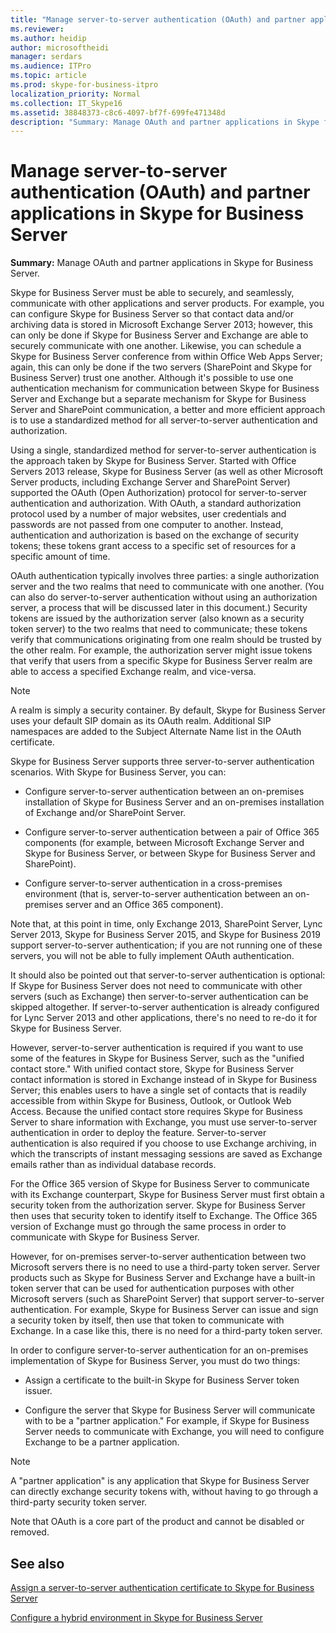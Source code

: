 ```yaml
---
title: "Manage server-to-server authentication (OAuth) and partner applications in Skype for Business Server"
ms.reviewer: 
ms.author: heidip
author: microsoftheidi
manager: serdars
ms.audience: ITPro
ms.topic: article
ms.prod: skype-for-business-itpro
localization_priority: Normal
ms.collection: IT_Skype16
ms.assetid: 38848373-c8c6-4097-bf7f-699fe471348d
description: "Summary: Manage OAuth and partner applications in Skype for Business Server."
---
```


# Manage server-to-server authentication (OAuth) and partner applications in Skype for Business Server
 
**Summary:** Manage OAuth and partner applications in Skype for Business Server.
  
Skype for Business Server must be able to securely, and seamlessly, communicate with other applications and server products. For example, you can configure Skype for Business Server so that contact data and/or archiving data is stored in Microsoft Exchange Server 2013; however, this can only be done if Skype for Business Server and Exchange are able to securely communicate with one another. Likewise, you can schedule a Skype for Business Server conference from within Office Web Apps Server; again, this can only be done if the two servers (SharePoint and Skype for Business Server) trust one another. Although it's possible to use one authentication mechanism for communication between Skype for Business Server and Exchange but a separate mechanism for Skype for Business Server and SharePoint communication, a better and more efficient approach is to use a standardized method for all server-to-server authentication and authorization.
  
Using a single, standardized method for server-to-server authentication is the approach taken by Skype for Business Server. Started with Office Servers 2013 release, Skype for Business Server (as well as other Microsoft Server products, including Exchange Server and SharePoint Server) supported the OAuth (Open Authorization) protocol for server-to-server authentication and authorization. With OAuth, a standard authorization protocol used by a number of major websites, user credentials and passwords are not passed from one computer to another. Instead, authentication and authorization is based on the exchange of security tokens; these tokens grant access to a specific set of resources for a specific amount of time.
  
OAuth authentication typically involves three parties: a single authorization server and the two realms that need to communicate with one another. (You can also do server-to-server authentication without using an authorization server, a process that will be discussed later in this document.) Security tokens are issued by the authorization server (also known as a security token server) to the two realms that need to communicate; these tokens verify that communications originating from one realm should be trusted by the other realm. For example, the authorization server might issue tokens that verify that users from a specific Skype for Business Server realm are able to access a specified Exchange realm, and vice-versa.
  
> [!NOTE]
> A realm is simply a security container. By default, Skype for Business Server uses your default SIP domain as its OAuth realm. Additional SIP namespaces are added to the Subject Alternate Name list in the OAuth certificate. 
  
Skype for Business Server supports three server-to-server authentication scenarios. With Skype for Business Server, you can:
  
- Configure server-to-server authentication between an on-premises installation of Skype for Business Server and an on-premises installation of Exchange and/or SharePoint Server.
    
- Configure server-to-server authentication between a pair of Office 365 components (for example, between Microsoft Exchange Server and Skype for Business Server, or between Skype for Business Server and SharePoint).
    
- Configure server-to-server authentication in a cross-premises environment (that is, server-to-server authentication between an on-premises server and an Office 365 component).
    
Note that, at this point in time, only Exchange 2013, SharePoint Server, Lync Server 2013, Skype for Business Server 2015, and Skype for Business 2019 support server-to-server authentication; if you are not running one of these servers, you will not be able to fully implement OAuth authentication.
  
It should also be pointed out that server-to-server authentication is optional: If Skype for Business Server does not need to communicate with other servers (such as Exchange) then server-to-server authentication can be skipped altogether. If server-to-server authentication is already configured for Lync Server 2013 and other applications, there's no need to re-do it for Skype for Business Server. 
  
However, server-to-server authentication is required if you want to use some of the features in Skype for Business Server, such as the "unified contact store." With unified contact store, Skype for Business Server contact information is stored in Exchange instead of in Skype for Business Server; this enables users to have a single set of contacts that is readily accessible from within Skype for Business, Outlook, or Outlook Web Access. Because the unified contact store requires Skype for Business Server to share information with Exchange, you must use server-to-server authentication in order to deploy the feature. Server-to-server authentication is also required if you choose to use Exchange archiving, in which the transcripts of instant messaging sessions are saved as Exchange emails rather than as individual database records.
  
For the Office 365 version of Skype for Business Server to communicate with its Exchange counterpart, Skype for Business Server must first obtain a security token from the authorization server. Skype for Business Server then uses that security token to identify itself to Exchange. The Office 365 version of Exchange must go through the same process in order to communicate with Skype for Business Server.
  
However, for on-premises server-to-server authentication between two Microsoft servers there is no need to use a third-party token server. Server products such as Skype for Business Server and Exchange have a built-in token server that can be used for authentication purposes with other Microsoft servers (such as SharePoint Server) that support server-to-server authentication. For example, Skype for Business Server can issue and sign a security token by itself, then use that token to communicate with Exchange. In a case like this, there is no need for a third-party token server.
  
In order to configure server-to-server authentication for an on-premises implementation of Skype for Business Server, you must do two things:
  
- Assign a certificate to the built-in Skype for Business Server token issuer.
    
- Configure the server that Skype for Business Server will communicate with to be a "partner application." For example, if Skype for Business Server needs to communicate with Exchange, you will need to configure Exchange to be a partner application.
    
> [!NOTE]
> A "partner application" is any application that Skype for Business Server can directly exchange security tokens with, without having to go through a third-party security token server. 
  
Note that OAuth is a core part of the product and cannot be disabled or removed.
  
## See also

[Assign a server-to-server authentication certificate to Skype for Business Server](assign-a-server-to-server-certificate.md)
  
[Configure a hybrid environment in Skype for Business Server](configure-a-hybrid-environment.md)
